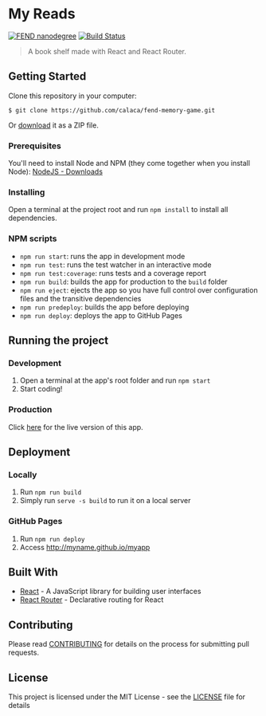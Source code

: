 # My Reads

[![FEND nanodegree](https://img.shields.io/badge/udacity-FEND-02b3e4.svg?style=flat-square)](https://udacity.com/course/front-end-web-developer-nanodegree--nd001/) [![Build Status](https://travis-ci.org/calaca/fend-my-reads.svg?branch=master)](https://travis-ci.org/calaca/fend-my-reads)

> A book shelf made with React and React Router.

## Getting Started

Clone this repository in your computer:

```
$ git clone https://github.com/calaca/fend-memory-game.git
```

Or [download](https://github.com/calaca/fend-my-reads/archive/master.zip) it as a ZIP file.

### Prerequisites

You'll need to install Node and NPM (they come together when you install Node): [NodeJS - Downloads](https://nodejs.org/en/download/current/)

### Installing

Open a terminal at the project root and run `npm install` to install all dependencies.

### NPM scripts

- `npm run start`: runs the app in development mode
- `npm run test`: runs the test watcher in an interactive mode
- `npm run test:coverage`: runs tests and a coverage report
- `npm run build`: builds the app for production to the `build` folder
- `npm run eject`: ejects the app so you have full control over configuration files and the transitive dependencies
- `npm run predeploy`: builds the app before deploying
- `npm run deploy`: deploys the app to GitHub Pages

## Running the project

### Development

1. Open a terminal at the app's root folder and run `npm start`
2. Start coding!

### Production

Click [here](https://calaca.github.io/fend-my-reads/) for the live version of this app.

## Deployment

### Locally

1. Run `npm run build`
3. Simply run `serve -s build` to run it on a local server

### GitHub Pages

1. Run `npm run deploy`
2. Access http://myname.github.io/myapp

## Built With

* [React](https://reactjs.org/) - A JavaScript library for building user interfaces
* [React Router](https://github.com/ReactTraining/react-router) - Declarative routing for React

## Contributing

Please read [CONTRIBUTING](https://github.com/calaca/fend-my-reads/blob/master/CONTRIBUTING.md) for details on the process for submitting pull requests.

## License

This project is licensed under the MIT License - see the [LICENSE](https://github.com/calaca/fend-my-reads/blob/master/LICENSE) file for details
